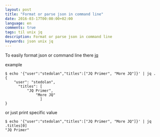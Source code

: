 ```yaml
---
layout: post
title: "Format or parse json in command line"
date: 2016-03-17T00:00:00+02:00
language: en
comments: true
tags: til unix jq
description: Format or parse json in command line
keywords: json unix jq
---
```


To easily format json or command line there [jq](https://stedolan.github.io/jq/)

example

```
$ echo '{"user":"stedolan","titles":["JQ Primer", "More JQ"]}' | jq .
{
    "user": "stedolan",
      "titles": [
          "JQ Primer",
              "More JQ"
                ]
}
```

or just print specific value

```
$ echo '{"user":"stedolan","titles":["JQ Primer", "More JQ"]}' | jq .titles[0]
"JQ Primer"
```
